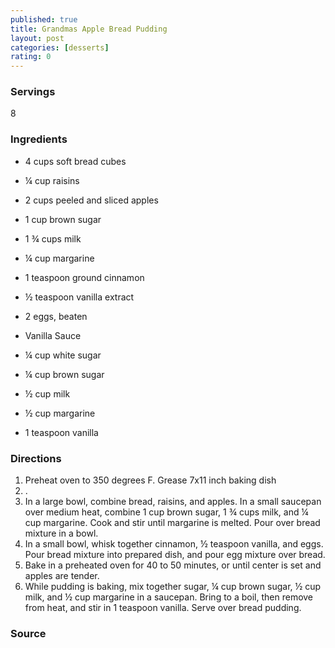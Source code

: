 ```yaml
---
published: true
title: Grandmas Apple Bread Pudding
layout: post
categories: [desserts]
rating: 0
---
```

### Servings
8

### Ingredients
- 4 cups soft bread cubes
- ¼ cup raisins
- 2 cups peeled and sliced apples
- 1 cup brown sugar
- 1 ¾ cups milk
- ¼ cup margarine
- 1 teaspoon ground cinnamon
- ½ teaspoon vanilla extract
- 2 eggs, beaten

- Vanilla Sauce
- ¼ cup white sugar
- ¼ cup brown sugar

- ½ cup milk
- ½ cup margarine
- 1 teaspoon vanilla

### Directions
1. Preheat oven to 350 degrees F.  Grease 7x11 inch baking dish
2. .
3. In a large bowl, combine bread, raisins, and apples.  In a small saucepan over medium heat, combine 1 cup brown sugar, 1 ¾ cups milk, and ¼ cup margarine.  Cook and stir until margarine is melted.  Pour over bread mixture in a bowl.
4. In a small bowl, whisk together cinnamon, ½ teaspoon vanilla, and eggs.  Pour bread mixture into prepared dish, and pour egg mixture over bread.
5. Bake in a preheated oven for 40 to 50 minutes, or until center is set and apples are tender.
6. While pudding is baking, mix together sugar, ¼ cup brown sugar, ½ cup milk, and ½ cup margarine in a saucepan.  Bring to a boil, then remove from heat, and stir in 1 teaspoon vanilla.  Serve over bread pudding.

### Source

